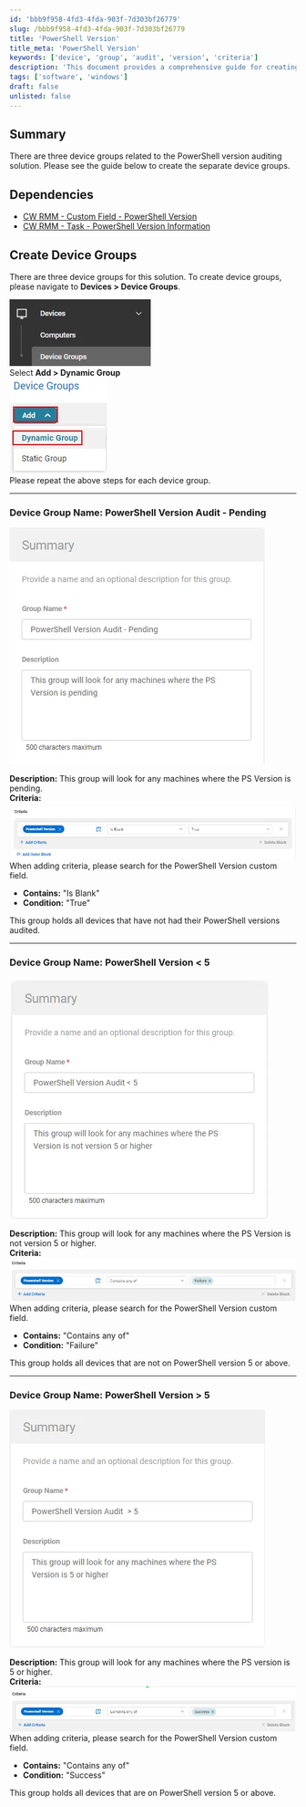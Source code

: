 ```yaml
---
id: 'bbb9f958-4fd3-4fda-903f-7d303bf26779'
slug: /bbb9f958-4fd3-4fda-903f-7d303bf26779
title: 'PowerShell Version'
title_meta: 'PowerShell Version'
keywords: ['device', 'group', 'audit', 'version', 'criteria']
description: 'This document provides a comprehensive guide for creating three device groups related to the PowerShell version auditing solution. It outlines the necessary dependencies, the steps to create the device groups, and the specific criteria for each group based on the PowerShell version status of the devices.'
tags: ['software', 'windows']
draft: false
unlisted: false
---
```


## Summary

There are three device groups related to the PowerShell version auditing solution. Please see the guide below to create the separate device groups.

## Dependencies

- [CW RMM - Custom Field - PowerShell Version](/docs/945d88e0-81a9-4253-8406-63fa7430d45a)  
- [CW RMM - Task - PowerShell Version Information](/docs/a8419e91-9e07-4f16-be4b-769c78f86f1b)  

## Create Device Groups

There are three device groups for this solution. To create device groups, please navigate to **Devices > Device Groups**.

![Image](../../../static/img/docs/da7e6b68-3ac3-4d15-9969-ca843a187d2d/image_3.webp)  
Select **Add > Dynamic Group**  
![Image](../../../static/img/docs/da7e6b68-3ac3-4d15-9969-ca843a187d2d/image_4.webp)  
Please repeat the above steps for each device group.

---

### Device Group Name: PowerShell Version Audit - Pending

![Image](../../../static/img/docs/da7e6b68-3ac3-4d15-9969-ca843a187d2d/image_5.webp)  

**Description:** This group will look for any machines where the PS Version is pending.  
**Criteria:**  
![Image](../../../static/img/docs/da7e6b68-3ac3-4d15-9969-ca843a187d2d/image_6.webp)  
When adding criteria, please search for the PowerShell Version custom field.  
- **Contains:** "Is Blank"  
- **Condition:** "True"  

This group holds all devices that have not had their PowerShell versions audited.

---

### Device Group Name: PowerShell Version < 5

![Image](../../../static/img/docs/da7e6b68-3ac3-4d15-9969-ca843a187d2d/image_7.webp)  

**Description:** This group will look for any machines where the PS Version is not version 5 or higher.  
**Criteria:**  
![Image](../../../static/img/docs/da7e6b68-3ac3-4d15-9969-ca843a187d2d/image_8.webp)  
When adding criteria, please search for the PowerShell Version custom field.  
- **Contains:** "Contains any of"  
- **Condition:** "Failure"  

This group holds all devices that are not on PowerShell version 5 or above.

---

### Device Group Name: PowerShell Version > 5

![Image](../../../static/img/docs/da7e6b68-3ac3-4d15-9969-ca843a187d2d/image_9.webp)  

**Description:** This group will look for any machines where the PS version is 5 or higher.  
**Criteria:**  
![Image](../../../static/img/docs/da7e6b68-3ac3-4d15-9969-ca843a187d2d/image_10.webp)  
When adding criteria, please search for the PowerShell Version custom field.  
- **Contains:** "Contains any of"  
- **Condition:** "Success"  

This group holds all devices that are on PowerShell version 5 or above.